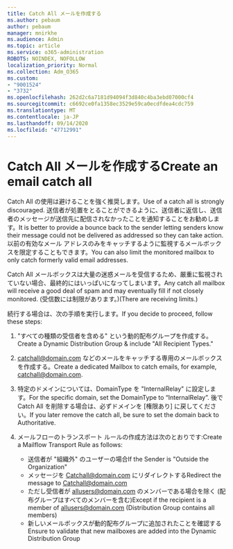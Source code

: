 ```yaml
---
title: Catch All メールを作成する
ms.author: pebaum
author: pebaum
manager: mnirkhe
ms.audience: Admin
ms.topic: article
ms.service: o365-administration
ROBOTS: NOINDEX, NOFOLLOW
localization_priority: Normal
ms.collection: Adm_O365
ms.custom:
- "9001524"
- "3732"
ms.openlocfilehash: 262d2c6a7181d94094f3d840c4ba3ebd07000cf4
ms.sourcegitcommit: c6692ce0fa1358ec3529e59ca0ecdfdea4cdc759
ms.translationtype: MT
ms.contentlocale: ja-JP
ms.lasthandoff: 09/14/2020
ms.locfileid: "47712991"
---
```

# <a name="create-an-email-catch-all"></a><span data-ttu-id="d160d-102">Catch All メールを作成する</span><span class="sxs-lookup"><span data-stu-id="d160d-102">Create an email catch all</span></span>

<span data-ttu-id="d160d-103">Catch All の使用は避けることを強く推奨します。</span><span class="sxs-lookup"><span data-stu-id="d160d-103">Use of a catch all is strongly discouraged.</span></span> <span data-ttu-id="d160d-104">送信者が処置をとることができるように、送信者に返信し、送信者のメッセージが送信先に配信されなかったことを通知することをお勧めします。</span><span class="sxs-lookup"><span data-stu-id="d160d-104">It is better to provide a bounce back to the sender letting senders know their message could not be delivered as addressed so they can take action.</span></span> <span data-ttu-id="d160d-105">以前の有効なメール アドレスのみをキャッチするように監視するメールボックスを限定することもできます。</span><span class="sxs-lookup"><span data-stu-id="d160d-105">You can also limit the monitored mailbox to only catch formerly valid email addresses.</span></span> 

<span data-ttu-id="d160d-106">Catch All メールボックスは大量の迷惑メールを受信するため、厳重に監視されていない場合、最終的にはいっぱいになってしまいます。</span><span class="sxs-lookup"><span data-stu-id="d160d-106">Any catch all mailbox will receive a good deal of spam and may eventually fill if not closely monitored.</span></span> <span data-ttu-id="d160d-107">(受信数には制限があります。)</span><span class="sxs-lookup"><span data-stu-id="d160d-107">(There are receiving limits.)</span></span> 

<span data-ttu-id="d160d-108">続行する場合は、次の手順を実行します。</span><span class="sxs-lookup"><span data-stu-id="d160d-108">If you decide to proceed, follow these steps:</span></span>

1. <span data-ttu-id="d160d-109">"すべての種類の受信者を含める" という動的配布グループを作成する。</span><span class="sxs-lookup"><span data-stu-id="d160d-109">Create a Dynamic Distribution Group & include "All Recipient Types."</span></span>

2. <span data-ttu-id="d160d-110">catchall@domain.com などのメールをキャッチする専用のメールボックスを作成する。</span><span class="sxs-lookup"><span data-stu-id="d160d-110">Create a dedicated Mailbox to catch emails, for example, catchall@domain.com.</span></span>

3. <span data-ttu-id="d160d-111">特定のドメインについては、DomainType を "InternalRelay" に設定します。</span><span class="sxs-lookup"><span data-stu-id="d160d-111">For the specific domain, set the DomainType to “InternalRelay”.</span></span> <span data-ttu-id="d160d-112">後で Catch All を削除する場合は、必ずドメインを [権限あり] に戻してください。</span><span class="sxs-lookup"><span data-stu-id="d160d-112">If you later remove the catch all, be sure to set the domain back to Authoritative.</span></span>

4. <span data-ttu-id="d160d-113">メールフローのトランスポート ルールの作成方法は次のとおりです:</span><span class="sxs-lookup"><span data-stu-id="d160d-113">Create a Mailflow Transport Rule as follows:</span></span>

    - <span data-ttu-id="d160d-114">送信者が "組織外" のユーザーの場合</span><span class="sxs-lookup"><span data-stu-id="d160d-114">If the Sender is "Outside the Organization"</span></span>
    - <span data-ttu-id="d160d-115">メッセージを Catchall@domain.com にリダイレクトする</span><span class="sxs-lookup"><span data-stu-id="d160d-115">Redirect the message to Catchall@domain.com</span></span>
    - <span data-ttu-id="d160d-116">ただし受信者が allusers@domain.com のメンバーである場合を除く (配布グループはすべてのメンバーを含む)</span><span class="sxs-lookup"><span data-stu-id="d160d-116">Except if the recipient is a member of allusers@domain.com (Distribution Group contains all members)</span></span>
    - <span data-ttu-id="d160d-117">新しいメールボックスが動的配布グループに追加されたことを確認する</span><span class="sxs-lookup"><span data-stu-id="d160d-117">Ensure to validate that new mailboxes are added into the Dynamic Distribution Group</span></span>
